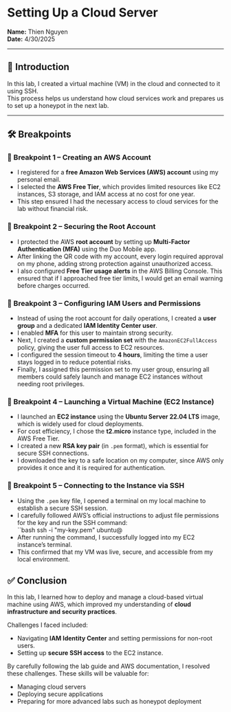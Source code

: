 # Setting Up a Cloud Server

**Name:** Thien Nguyen  
**Date:** 4/30/2025  

---

## 📖 Introduction
In this lab, I created a virtual machine (VM) in the cloud and connected to it using SSH.  
This process helps us understand how cloud services work and prepares us to set up a honeypot in the next lab.  

---

## 🛠 Breakpoints

### 🔹 Breakpoint 1 – Creating an AWS Account
- I registered for a **free Amazon Web Services (AWS) account** using my personal email.  
- I selected the **AWS Free Tier**, which provides limited resources like EC2 instances, S3 storage, and IAM access at no cost for one year.  
- This step ensured I had the necessary access to cloud services for the lab without financial risk.  

### 🔹 Breakpoint 2 – Securing the Root Account
- I protected the AWS **root account** by setting up **Multi-Factor Authentication (MFA)** using the Duo Mobile app.  
- After linking the QR code with my account, every login required approval on my phone, adding strong protection against unauthorized access.  
- I also configured **Free Tier usage alerts** in the AWS Billing Console. This ensured that if I approached free tier limits, I would get an email warning before charges occurred.  

### 🔹 Breakpoint 3 – Configuring IAM Users and Permissions
- Instead of using the root account for daily operations, I created a **user group** and a dedicated **IAM Identity Center user**.  
- I enabled **MFA** for this user to maintain strong security.  
- Next, I created a **custom permission set** with the `AmazonEC2FullAccess` policy, giving the user full access to EC2 resources.  
- I configured the session timeout to **4 hours**, limiting the time a user stays logged in to reduce potential risks.  
- Finally, I assigned this permission set to my user group, ensuring all members could safely launch and manage EC2 instances without needing root privileges.  

### 🔹 Breakpoint 4 – Launching a Virtual Machine (EC2 Instance)
- I launched an **EC2 instance** using the **Ubuntu Server 22.04 LTS** image, which is widely used for cloud deployments.  
- For cost efficiency, I chose the **t2.micro** instance type, included in the AWS Free Tier.  
- I created a new **RSA key pair** (in `.pem` format), which is essential for secure SSH connections.  
- I downloaded the key to a safe location on my computer, since AWS only provides it once and it is required for authentication.  

### 🔹 Breakpoint 5 – Connecting to the Instance via SSH
- Using the `.pem` key file, I opened a terminal on my local machine to establish a secure SSH session.  
- I carefully followed AWS’s official instructions to adjust file permissions for the key and run the SSH command:  
``bash
ssh -i "my-key.pem" ubuntu@<public-ip-address>
- After running the command, I successfully logged into my EC2 instance’s terminal.
- This confirmed that my VM was live, secure, and accessible from my local environment.
## ✅ Conclusion
In this lab, I learned how to deploy and manage a cloud-based virtual machine using AWS, which improved my understanding of **cloud infrastructure and security practices**.  

Challenges I faced included:  
- Navigating **IAM Identity Center** and setting permissions for non-root users.  
- Setting up **secure SSH access** to the EC2 instance.  

By carefully following the lab guide and AWS documentation, I resolved these challenges. These skills will be valuable for:  
- Managing cloud servers  
- Deploying secure applications  
- Preparing for more advanced labs such as honeypot deployment  



